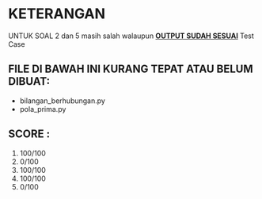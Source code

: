 # KETERANGAN

UNTUK SOAL 2 dan 5 masih salah walaupun <ins>**OUTPUT SUDAH SESUAI**</ins> Test Case

## FILE DI BAWAH INI KURANG TEPAT ATAU BELUM DIBUAT:

- bilangan_berhubungan.py
- pola_prima.py

## SCORE :

1. 100/100
2. 0/100
3. 100/100
4. 100/100
5. 0/100
